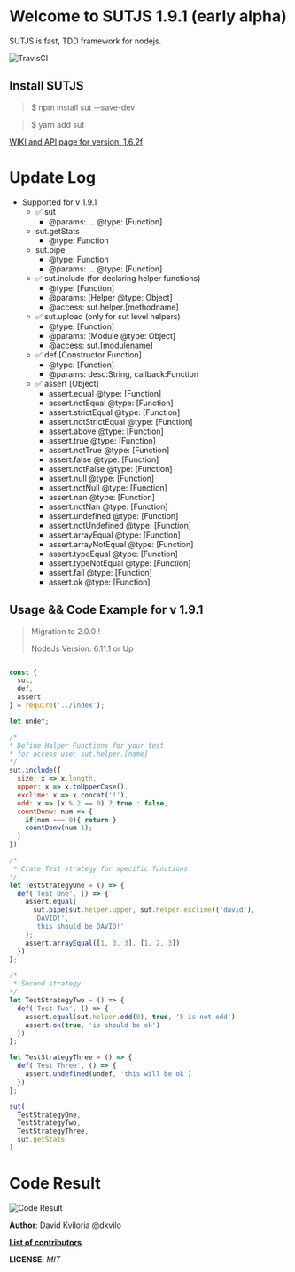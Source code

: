 # Welcome to SUTJS 1.9.1 (early alpha)

SUTJS is fast, TDD framework for nodejs.

![TravisCI](https://travis-ci.org/DatoKviloria/sut.svg?branch=master)

## Install SUTJS

> $ npm install sut --save-dev

> $ yarn add sut

[WIKI and API page for version: 1.6.2f](https://sutjs.github.io/docs/)

# Update Log

- Supported for v 1.9.1
  - :white_check_mark: sut
    - @params: ... @type: [Function]
  - sut.getStats
    - @type: Function
  - sut.pipe
    - @type: Function
    - @params: ... @type: [Function]
  - :white_check_mark: sut.include (for declaring helper functions)
    - @type: [Function]
    - @params: [Helper @type: Object]
    - @access: sut.helper.[methodname]    
  - :white_check_mark: sut.upload (only for sut level helpers)
    - @type: [Function]
    - @params: [Module @type: Object]
    - @access: sut.[modulename]
  - :white_check_mark: def [Constructor Function]
    - @type: [Function]
    - @params: desc:String, callback:Function
  - :white_check_mark: assert [Object]
    - assert.equal @type: [Function]
    - assert.notEqual @type: [Function]
    - assert.strictEqual @type: [Function]
    - assert.notStrictEqual @type: [Function]
    - assert.above @type: [Function]
    - assert.true @type: [Function]
    - assert.notTrue @type: [Function]
    - assert.false @type: [Function]
    - assert.notFalse @type: [Function]
    - assert.null @type: [Function]
    - assert.notNull @type: [Function]
    - assert.nan @type: [Function]
    - assert.notNan @type: [Function]
    - assert.undefined @type: [Function]
    - assert.notUndefined @type: [Function]
    - assert.arrayEqual @type: [Function]
    - assert.arrayNotEqual @type: [Function]
    - assert.typeEqual @type: [Function]
    - assert.typeNotEqual @type: [Function]
    - assert.fail @type: [Function]
    - assert.ok @type: [Function]


## Usage && Code Example for v 1.9.1

> Migration to 2.0.0 !
>
> NodeJs Version: 6.11.1 or Up

```javascript

const {
  sut,
  def,
  assert
} = require('../index');

let undef;

/*
* Define Halper Functions for your test
* for access use: sut.helper.[name]
*/
sut.include({
  size: x => x.length,
  upper: x => x.toUpperCase(),
  exclime: x => x.concat('!'),
  odd: x => (x % 2 == 0) ? true : false,
  countDonw: num => {
    if(num === 0){ return }
    countDonw(num-1);
  }
})

/*
 * Crate Test strategy for specific functions
*/
let TestStrategyOne = () => {
  def('Test One', () => {
    assert.equal(
      sut.pipe(sut.helper.upper, sut.helper.exclime)('david'),
      'DAVID!',
      'this should be DAVID!'
    );
    assert.arrayEqual([1, 3, 3], [1, 2, 3])
  })
};

/*
 * Second strategy
*/
let TestStrategyTwo = () => {
  def('Test Two', () => {
    assert.equal(sut.helper.odd(8), true, '5 is not odd')
    assert.ok(true, 'is should be ok')
  })
};

let TestStrategyThree = () => {
  def('Test Three', () => {
    assert.undefined(undef, 'this will be ok')
  })
};

sut(
  TestStrategyOne,
  TestStrategyTwo,
  TestStrategyThree,
  sut.getStats
)

```
# Code Result
![Code Result](http://i.imgur.com/IIu0kPX.png)

**Author**: David Kviloria @dkvilo

[**List of contributors**](https://github.com/dkvilo/sut/community)

**LICENSE**: *MIT*
